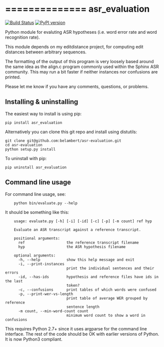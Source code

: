 ==============
asr_evaluation
==============

[![Build Status](https://travis-ci.org/belambert/asr-evaluation.svg?branch=master)](https://travis-ci.org/belambert/asr-evaluation)
[![PyPI version](https://badge.fury.io/py/asr_evaluation.svg)](https://badge.fury.io/py/asr_evaluation)

Python module for evaluting ASR hypotheses (i.e. word error rate and word 
recognition rate).

This module depends on my editdistance project, for computing edit distances 
between arbitrary sequences.

The formatting of the output of this program is very loosely based around the 
same idea as the align.c program commonly used within the Sphinx ASR community. 
 This may run a bit faster if neither instances nor confusions are printed.

Please let me know if you have any comments, questions, or problems.

Installing & uninstalling
-------------------------

The easiest way to install is using pip:

    pip install asr_evaluation

Alternatively you can clone this git repo and install using distutils:

    git clone git@github.com:belambert/asr-evaluation.git
    cd asr-evaluation
    python setup.py install

To uninstall with pip:

    pip uninstall asr_evaluation


Command line usage
------------------

For command line usage, see:
```
    python bin/evaluate.py --help
```

It should be something like this:

```    
    usage: evaluate.py [-h] [-i] [-id] [-c] [-p] [-m count] ref hyp
    
    Evaluate an ASR transcript against a reference transcript.
    
    positional arguments:
      ref                   the reference transcript filename
      hyp                   the ASR hypothesis filename
    
    optional arguments:
      -h, --help            show this help message and exit
      -i, --print-instances
                            print the individual sentences and their errors
      -id, --has-ids        hypothesis and reference files have ids in the last
                            token?
      -c, --confusions      print tables of which words were confused
      -p, --print-wer-vs-length
                            print table of average WER grouped by reference
                            sentence length
      -m count, --min-word-count count
                            minimum word count to show a word in confusions
```

This requires Python 2.7+ since it uses argparse for the command line 
interface.  The rest of the code should be OK with earlier versions of Python.  
It is now Python3 compliant.
